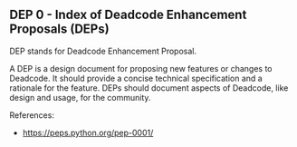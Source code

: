 ## DEP 0 - Index of Deadcode Enhancement Proposals (DEPs)
DEP stands for Deadcode Enhancement Proposal.

A DEP is a design document for proposing new features or changes to Deadcode.
It should provide a concise technical specification and a rationale for the feature.
DEPs should document aspects of Deadcode, like design and usage, for the community.

References:
- https://peps.python.org/pep-0001/
